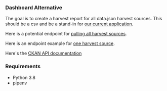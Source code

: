 ### Dashboard Alternative

The goal is to create a harvest report for all data.json harvest sources. This should be a csv and be a stand-in for [our current application](https://labs.data.gov/dashboard/offices/qa).


Here is a potential endpoint for [pulling all harvest sources](https://catalog.data.gov/api/3/action/package_search?rows=10000&q=type:harvest%20source_type:datajson).


Here is an endpoint example for [one harvest source](https://catalog.data.gov/api/3/action/package_search?q=harvest_source_id:55670d71-b811-4fef-9601-97ff5fcc4ae7).

Here's the [CKAN API documentation](https://docs.ckan.org/en/ckan-2.3.5/api/index.html)


### Requirements

- Python 3.8
- pipenv
